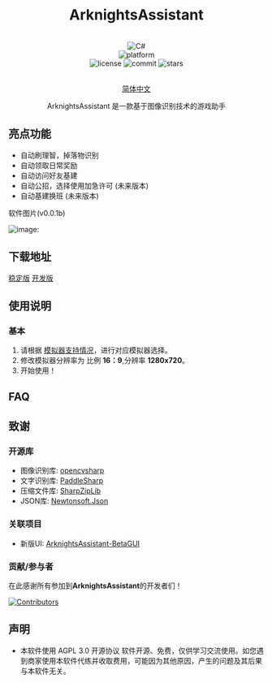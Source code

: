 <div align="center">
  
# ArknightsAssistant

<br>
<div>
    <img alt="C#" src="https://img.shields.io/badge/C%23-.NET%206.0-brightgreen">
</div>
<div>
    <img alt="platform" src="https://img.shields.io/badge/platform-Windows-blueviolet">
</div>
<div>
    <img alt="license" src="https://img.shields.io/github/license/ChenXiaojun2008/ArknightsAssistant">
    <img alt="commit" src="https://img.shields.io/github/commit-activity/m/ChenXiaojun2008/ArknightsAssistant?color=%23ff69b4">
    <img alt="stars" src="https://img.shields.io/github/stars/ChenXiaojun2008/ArknightsAssistant?style=social">
</div>
<br>
  
[简体中文](README.md)

ArknightsAssistant 是一款基于图像识别技术的游戏助手
  
</div>

## 亮点功能

- 自动刷理智，掉落物识别
- 自动领取日常奖励
- 自动访问好友基建
- 自动公招，选择使用加急许可 (未来版本)
- 自动基建换班 (未来版本)

软件图片(v0.0.1b)

![image]():

## 下载地址

[稳定版](https://github.com/ChenXiaojun2008/ArknightsAssistant/releases/latest)
[开发版](https://github.com/ChenXiaojun2008/ArknightsAssistant/releases)

## 使用说明

### 基本

1. 请根据 [模拟器支持情况]()，进行对应模拟器选择。
2. 修改模拟器分辨率为 比例 **16：9**,分辨率 **1280x720**。
3. 开始使用！

## FAQ

## 致谢

### 开源库

- 图像识别库: [opencvsharp](https://github.com/shimat/opencvsharp)
- 文字识别库: [PaddleSharp](https://github.com/sdcb/PaddleSharp)
- 压缩文件库: [SharpZipLib](https://github.com/icsharpcode/SharpZipLib)
- JSON库: [Newtonsoft.Json](https://github.com/JamesNK/Newtonsoft.Json)

### 关联项目
- 新版UI: [ArknightsAssistant-BetaGUI](https://github.com/ChenXiaojun2008/ArknightsAssistant-BetaGUI)

### 贡献/参与者

在此感谢所有参加到**ArknightsAssistant**的开发者们！

[![Contributors](https://contributors-img.web.app/image?repo=ChenXiaojun2008/ArknightsAssistant)](https://github.com/ChenXiaojun2008/ArknightsAssistant/graphs/contributors)

## 声明

- 本软件使用 AGPL 3.0 开源协议 软件开源、免费，仅供学习交流使用。如您遇到商家使用本软件代练并收取费用，可能因为其他原因，产生的问题及其后果与本软件无关。
